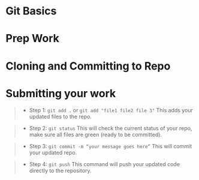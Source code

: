 # Git Basics

# Prep Work




# Cloning and Committing to Repo




# Submitting your work
>* Step 1: `git add .` or `git add "file1 file2 file 3"` This adds your updated files to the repo.

>* Step 2: `git status` This will check the current status of your repo, make sure all files are green (ready to be committed).

>* Step 3: `git commit -m “your message goes here”` This will commit your updated repo.

>* Step 4: `git push` This command will push your updated code directly to the repository.

